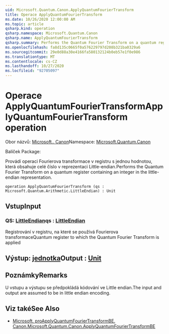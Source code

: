 ```yaml
---
uid: Microsoft.Quantum.Canon.ApplyQuantumFourierTransform
title: Operace ApplyQuantumFourierTransform
ms.date: 10/26/2020 12:00:00 AM
ms.topic: article
qsharp.kind: operation
qsharp.namespace: Microsoft.Quantum.Canon
qsharp.name: ApplyQuantumFourierTransform
qsharp.summary: Performs the Quantum Fourier Transform on a quantum register containing an integer in the little-endian representation.
ms.openlocfilehash: fa8d135c0665f0a576229797d208b321ba0329a6
ms.sourcegitcommit: 29e0d88a30e4166fa580132124b0eb57e1f0e986
ms.translationtype: MT
ms.contentlocale: cs-CZ
ms.lasthandoff: 10/27/2020
ms.locfileid: "92705097"
---
```

# <a name="applyquantumfouriertransform-operation"></a><span data-ttu-id="79d30-102">Operace ApplyQuantumFourierTransform</span><span class="sxs-lookup"><span data-stu-id="79d30-102">ApplyQuantumFourierTransform operation</span></span>

<span data-ttu-id="79d30-103">Obor názvů: [Microsoft.. Canon](xref:Microsoft.Quantum.Canon)</span><span class="sxs-lookup"><span data-stu-id="79d30-103">Namespace: [Microsoft.Quantum.Canon](xref:Microsoft.Quantum.Canon)</span></span>

<span data-ttu-id="79d30-104">Balíček [](https://nuget.org/packages/)</span><span class="sxs-lookup"><span data-stu-id="79d30-104">Package: [](https://nuget.org/packages/)</span></span>


<span data-ttu-id="79d30-105">Provádí operaci Fourierova transformace v registru s jednou hodnotou, která obsahuje celé číslo v reprezentaci Little-endian.</span><span class="sxs-lookup"><span data-stu-id="79d30-105">Performs the Quantum Fourier Transform on a quantum register containing an integer in the little-endian representation.</span></span>

```qsharp
operation ApplyQuantumFourierTransform (qs : Microsoft.Quantum.Arithmetic.LittleEndian) : Unit
```


## <a name="input"></a><span data-ttu-id="79d30-106">Vstup</span><span class="sxs-lookup"><span data-stu-id="79d30-106">Input</span></span>

### <a name="qs--littleendian"></a><span data-ttu-id="79d30-107">QS: [LittleEndian](xref:Microsoft.Quantum.Arithmetic.LittleEndian)</span><span class="sxs-lookup"><span data-stu-id="79d30-107">qs : [LittleEndian](xref:Microsoft.Quantum.Arithmetic.LittleEndian)</span></span>

<span data-ttu-id="79d30-108">Registrování v registru, na které se používá Fourierova transformace</span><span class="sxs-lookup"><span data-stu-id="79d30-108">Quantum register to which the Quantum Fourier Transform is applied</span></span>



## <a name="output--unit"></a><span data-ttu-id="79d30-109">Výstup: [jednotka](xref:microsoft.quantum.lang-ref.unit)</span><span class="sxs-lookup"><span data-stu-id="79d30-109">Output : [Unit](xref:microsoft.quantum.lang-ref.unit)</span></span>



## <a name="remarks"></a><span data-ttu-id="79d30-110">Poznámky</span><span class="sxs-lookup"><span data-stu-id="79d30-110">Remarks</span></span>

<span data-ttu-id="79d30-111">U vstupu a výstupu se předpokládá kódování ve Little endian.</span><span class="sxs-lookup"><span data-stu-id="79d30-111">The input and output are assumed to be in little endian encoding.</span></span>

## <a name="see-also"></a><span data-ttu-id="79d30-112">Viz také</span><span class="sxs-lookup"><span data-stu-id="79d30-112">See Also</span></span>

- [<span data-ttu-id="79d30-113">Microsoft. proApplyQuantumFourierTransformBE. Canon.</span><span class="sxs-lookup"><span data-stu-id="79d30-113">Microsoft.Quantum.Canon.ApplyQuantumFourierTransformBE</span></span>](xref:Microsoft.Quantum.Canon.ApplyQuantumFourierTransformBE)